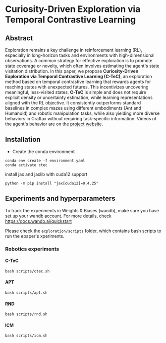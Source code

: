 # Curiosity-Driven Exploration via Temporal Contrastive Learning 


## Abstract
Exploration remains a key challenge in reinforcement learning (RL), especially in long-horizon tasks and environments with high-dimensional observations. A common strategy for effective exploration is to promote state coverage or novelty, which often involves estimating the agent's state visitation distribution. In this paper, we propose **Curiosity-Driven Exploration via Temporal Contrastive Learning (C-TeC)**, an exploration method based on temporal contrastive learning that rewards agents for reaching states with unexpected futures. This incentivizes uncovering meaningful, less-visited states. **C-TeC** is simple and does not require explicit density or uncertainty estimation, while learning representations aligned with the RL objective. It consistently outperforms standard baselines in complex mazes using different embodiments (Ant and Humanoid) and robotic manipulation tasks, while also yielding more diverse behaviors in Craftax without requiring task-specific information. Videos of the agent's behavior are on the [project website](https://sites.google.com/view/ctec-anonymous-submission).


## Installation
- Create the conda environment
```
conda env create -f environment.yaml
conda activate ctec
```
install jax and jaxlib with cuda12 support
```
python -m pip install "jax[cuda12]=0.4.25"
```
## Experiments and hyperparameters
To track the experiments in Weights & Biases (wandb), make sure you have set up your wandb account. For more details, check https://docs.wandb.ai/quickstart

Please check the ```exploration/scripts``` folder, which contains bash scripts to run the epaper's xperiments.

### Robotics experiments
#### C-TeC
```
bash scripts/ctec.sh
```
#### APT
```
bash scripts/apt.sh
```
#### RND
```
bash scripts/rnd.sh
```
#### ICM
```
bash scripts/icm.sh
```
